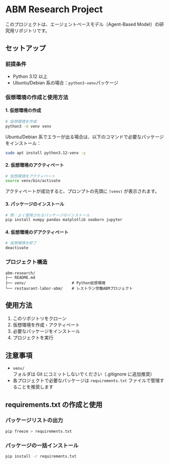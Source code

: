 # ABM Research Project

このプロジェクトは、エージェントベースモデル（Agent-Based Model）の研究用リポジトリです。

## セットアップ

### 前提条件

- Python 3.12 以上
- Ubuntu/Debian 系の場合：`python3-venv`パッケージ

### 仮想環境の作成と使用方法

#### 1. 仮想環境の作成

```bash
# 仮想環境を作成
python3 -m venv venv
```

Ubuntu/Debian 系でエラーが出る場合は、以下のコマンドで必要なパッケージをインストール：

```bash
sudo apt install python3.12-venv -y
```

#### 2. 仮想環境のアクティベート

```bash
# 仮想環境をアクティベート
source venv/bin/activate
```

アクティベートが成功すると、プロンプトの先頭に `(venv)` が表示されます。

#### 3. パッケージのインストール

```bash
# 例：よく使用されるパッケージのインストール
pip install numpy pandas matplotlib seaborn jupyter
```

#### 4. 仮想環境のデアクティベート

```bash
# 仮想環境を終了
deactivate
```

### プロジェクト構造

```
abm-research/
├── README.md
├── venv/                    # Python仮想環境
└── restaurant-labor-abm/    # レストラン労働ABMプロジェクト
```

## 使用方法

1. このリポジトリをクローン
2. 仮想環境を作成・アクティベート
3. 必要なパッケージをインストール
4. プロジェクトを実行

## 注意事項

- `venv/` フォルダは Git にコミットしないでください（.gitignore に追加推奨）
- 各プロジェクトで必要なパッケージは `requirements.txt` ファイルで管理することを推奨します

## requirements.txt の作成と使用

### パッケージリストの出力

```bash
pip freeze > requirements.txt
```

### パッケージの一括インストール

```bash
pip install -r requirements.txt
```
